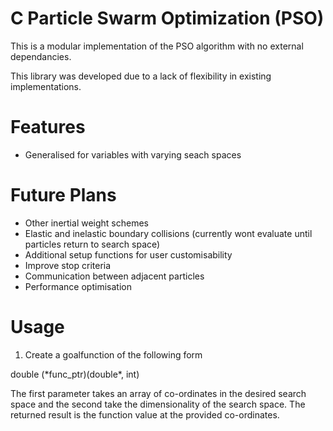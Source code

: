 C Particle Swarm Optimization (PSO)
===

This is a modular implementation of the PSO algorithm with no external dependancies.

This library was developed due to a lack of flexibility in existing implementations.

# Features
- Generalised for variables with varying seach spaces

# Future Plans
- Other inertial weight schemes
- Elastic and inelastic boundary collisions (currently wont evaluate until particles return to search space)
- Additional setup functions for user customisability
- Improve stop criteria
- Communication between adjacent particles
- Performance optimisation

# Usage

1. Create a goalfunction of the following form

  double (\*func_ptr)(double\*, int)
  
  The first parameter takes an array of co-ordinates in the desired search space and the second take the dimensionality of the search space. The returned result is the function value at the provided co-ordinates.
